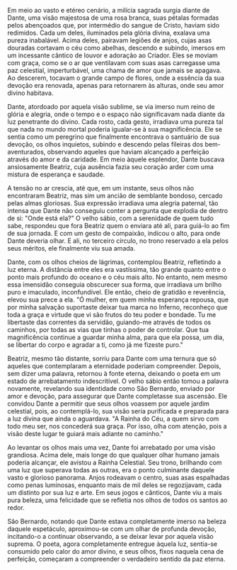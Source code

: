 Em meio ao vasto e etéreo cenário, a milícia sagrada surgia diante de Dante, uma visão majestosa de uma rosa branca, suas pétalas formadas pelos abençoados que, por intermédio do sangue de Cristo, haviam sido redimidos. Cada um deles, iluminados pela glória divina, exalava uma pureza inabalável. Acima deles, pairavam legiões de anjos, cujas asas douradas cortavam o céu como abelhas, descendo e subindo, imersos em um incessante cântico de louvor e adoração ao Criador. Eles se moviam com graça, como se o ar que ventilavam com suas asas carregasse uma paz celestial, imperturbável, uma chama de amor que jamais se apagava. Ao descerem, tocavam o grande campo de flores, onde a essência da sua devoção era renovada, apenas para retornarem às alturas, onde seu amor divino habitava.

Dante, atordoado por aquela visão sublime, se via imerso num reino de glória e alegria, onde o tempo e o espaço não significavam nada diante da luz penetrante do divino. Cada rosto, cada gesto, irradiava uma pureza tal que nada no mundo mortal poderia igualar-se à sua magnificência. Ele se sentia como um peregrino que finalmente encontrava o santuário de sua devoção, os olhos inquietos, subindo e descendo pelas fileiras dos bem-aventurados, observando aqueles que haviam alcançado a perfeição através do amor e da caridade. Em meio àquele esplendor, Dante buscava ansiosamente Beatriz, cuja ausência fazia seu coração arder com uma mistura de esperança e saudade.

A tensão no ar crescia, até que, em um instante, seus olhos não encontraram Beatriz, mas sim um ancião de semblante bondoso, cercado pelas almas gloriosas. Sua expressão irradiava uma alegria paternal, tão intensa que Dante não conseguiu conter a pergunta que explodia de dentro de si: "Onde está ela?" O velho sábio, com a serenidade de quem tudo sabe, respondeu que fora Beatriz quem o enviara até ali, para guiá-lo ao fim de sua jornada. E com um gesto de compaixão, indicou o alto, para onde Dante deveria olhar. E ali, no terceiro círculo, no trono reservado a ela pelos seus méritos, ele finalmente viu sua amada.

Dante, com os olhos cheios de lágrimas, contemplou Beatriz, refletindo a luz eterna. A distância entre eles era vastíssima, tão grande quanto entre o ponto mais profundo do oceano e o céu mais alto. No entanto, nem mesmo essa imensidão conseguia obscurecer sua forma, que irradiava um brilho puro e imaculado, inconfundível. Ele então, cheio de gratidão e reverência, elevou sua prece a ela. "Ó mulher, em quem minha esperança repousa, que por minha salvação suportaste deixar tua marca no Inferno, reconheço que toda a graça e virtude que vi são frutos do teu poder e bondade. Tu me libertaste das correntes da servidão, guiando-me através de todos os caminhos, por todas as vias que tinhas o poder de controlar. Que tua magnificência continue a guardar minha alma, para que ela possa, um dia, se libertar do corpo e agradar a ti, como já me fizeste puro."

Beatriz, mesmo tão distante, sorriu para Dante com uma ternura que só aqueles que contemplaram a eternidade poderiam compreender. Depois, sem dizer uma palavra, retornou à fonte eterna, deixando o poeta em um estado de arrebatamento indescritível. O velho sábio então tomou a palavra novamente, revelando sua identidade como São Bernardo, enviado por amor e devoção, para assegurar que Dante completasse sua ascensão. Ele convidou Dante a permitir que seus olhos voassem por aquele jardim celestial, pois, ao contemplá-lo, sua visão seria purificada e preparada para a luz divina que ainda o aguardava. "A Rainha do Céu, a quem sirvo com todo meu ser, nos concederá sua graça. Por isso, olha com atenção, pois a visão deste lugar te guiará mais adiante no caminho."

Ao levantar os olhos mais uma vez, Dante foi arrebatado por uma visão grandiosa. Acima dele, mais longe do que qualquer olhar humano jamais poderia alcançar, ele avistou a Rainha Celestial. Seu trono, brilhando com uma luz que superava todas as outras, era o ponto culminante daquele vasto e glorioso panorama. Anjos rodeavam o centro, suas asas espalhadas como penas luminosas, enquanto mais de mil deles se regozijavam, cada um distinto por sua luz e arte. Em seus jogos e cânticos, Dante viu a mais pura beleza, uma felicidade que se refletia nos olhos de todos os santos ao redor.

São Bernardo, notando que Dante estava completamente imerso na beleza daquele espetáculo, aproximou-se com um olhar de profunda devoção, incitando-o a continuar observando, a se deixar levar por aquela visão suprema. O poeta, agora completamente entregue àquela luz, sentia-se consumido pelo calor do amor divino, e seus olhos, fixos naquela cena de perfeição, começaram a compreender o verdadeiro sentido da paz eterna.